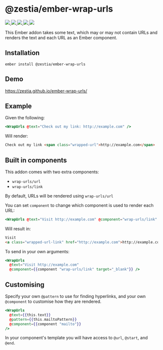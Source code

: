 # @zestia/ember-wrap-urls

<p>
  <a href="http://travis-ci.org/zestia/ember-wrap-urls">
    <img src="https://travis-ci.org/zestia/ember-wrap-urls.svg?branch=master">
  </a>

  <a href="https://david-dm.org/zestia/ember-wrap-urls#badge-embed">
    <img src="https://david-dm.org/zestia/ember-wrap-urls.svg">
  </a>

  <a href="https://david-dm.org/zestia/ember-wrap-urls#dev-badge-embed">
    <img src="https://david-dm.org/zestia/ember-wrap-urls/dev-status.svg">
  </a>

  <a href="https://emberobserver.com/addons/@zestia/ember-wrap-urls">
    <img src="https://emberobserver.com/badges/-zestia-ember-wrap-urls.svg">
  </a>

  <img src="https://img.shields.io/badge/Ember-%3E%3D%203.11-brightgreen">
</p>

This Ember addon takes some text, which may or may not contain URLs and renders the text and each URL as an Ember component.

## Installation

```
ember install @zestia/ember-wrap-urls
```

## Demo

https://zestia.github.io/ember-wrap-urls/

## Example

Given the following:

```handlebars
<WrapUrls @text="Check out my link: http://example.com" />
```

Will render:

```html
Check out my link <span class="wrapped-url">http://example.com</span>
```

## Built in components

This addon comes with two extra components:

- `wrap-urls/url`
- `wrap-urls/link`

By default, URLs will be rendered using `wrap-urls/url`

You can set `component` to change which component is used to render each URL:

```handlebars
<WrapUrls @text="Visit http://example.com" @component="wrap-urls/link" />
```

Will result in:

```html
Visit
<a class="wrapped-url-link" href="http://example.com">http://example.com</a>
```

To send in your own arguments:

```handlebars
<WrapUrls
  @text="Visit http://example.com"
  @component={{component "wrap-urls/link" target="_blank"}} />
```

## Customising

Specify your own `@pattern` to use for finding hyperlinks, and your own `@component` to customise how they are rendered.

```handlebars
<WrapUrls
  @text={{this.text}}
  @pattern={{this.mailtoPattern}}
  @component={{component "mailto"}}
/>
```

In your component's template you will have access to `@url`, `@start`, and `@end`.
